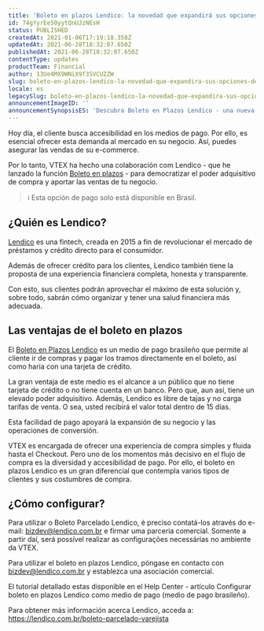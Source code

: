 ```yaml
---
title: 'Boleto en plazos Lendico: la novedad que expandirá sus opciones de pago en Brasil'
id: 74gYyrEe50yytQnUJzNEsH
status: PUBLISHED
createdAt: 2021-01-06T17:19:18.358Z
updatedAt: 2021-06-28T18:32:07.650Z
publishedAt: 2021-06-28T18:32:07.650Z
contentType: updates
productTeam: Financial
author: 13Ue4MX9WNiX9f3SVCUZZW
slug: boleto-en-plazos-lendico-la-novedad-que-expandira-sus-opciones-de-pago
locale: es
legacySlug: boleto-en-plazos-lendico-la-novedad-que-expandira-sus-opciones-de-pago
announcementImageID: ''
announcementSynopsisES: 'Descubra Boleto en Plazos Lendico - una nueva forma de pago para aumentar sus posibilidades de conversión en Brasil'
---
```


Hoy día, el cliente busca accesibilidad en los medios de pago. Por ello, es esencial ofrecer esta demanda al mercado en su negocio. Así, puedes asegurar las vendas de su e-commerce. 

Por lo tanto, VTEX ha hecho una colaboración com Lendico - que he lanzado la función [Boleto en plazos](https://lendico.com.br/boleto-parcelado-varejista/ "Boleto en plazos") - para democratizar el poder adquisitivo de compra y aportar las ventas de tu negocio.

>ℹ️ Esta opción de pago solo está disponible en Brasil.

## ¿Quién es Lendico? 

[Lendico](https://lendico.com.br/ "Lendico") es una fintech, creada en 2015 a fin de revolucionar el mercado de préstamos y crédito directo para el consumidor.

Además de ofrecer crédito para los clientes, Lendico también tiene la proposta de una experiencia financiera completa, honesta y transparente.  

Con esto, sus clientes podrán aprovechar el máximo de esta solución y, sobre todo, sabrán cómo organizar y tener una salud financiera más adecuada.

## Las ventajas de el boleto en plazos

El [Boleto en Plazos Lendico](https://lendico.com.br/boleto-parcelado-varejista/ "Boleto en Plazos Lendico") es un medio de pago brasileño que permite al cliente ir de compras y pagar los tramos directamente en el boleto, así como haria con una tarjeta de crédito. 

La gran ventaja de este medio es el alcance a un público que no tiene tarjeta de crédito o no tiene cuenta en un banco. Pero que, aun así, tiene un elevado poder adquisitivo. Además, Lendico es libre de tajas y no carga tarifas de venta. O sea, usted recibirá el valor total dentro de 15 días.   

Esta facilidad de pago apoyará la expansión de su negocio y las operaciones de conversión. 

VTEX es encargada de ofrecer una experiencia de compra simples y fluida hasta el Checkout. Pero uno de los momentos más decisivo en el flujo de compra es la diversidad y accesibilidad de pago. Por ello, el boleto en plazos Lendico es un gran diferencial que contempla varios tipos de clientes y sus costumbres de compra.

## ¿Cómo configurar?

Para utilizar o Boleto Parcelado Lendico, é preciso contatá-los através do e-mail: bizdev@lendico.com.br e firmar uma parceria comercial. Somente a partir daí, será possível realizar as configurações necessárias no ambiente da VTEX.

Para utilizar el boleto en plazos Lendico, póngase en contacto con bizdev@lendico.com.br y establezca una asociación comercial.

El tutorial detallado estas disponible en el Help Center - artículo Configurar boleto en plazos Lendico como medio de pago (medio de pago brasileño).

Para obtener más información acerca Lendico, acceda a: https://lendico.com.br/boleto-parcelado-varejista 
